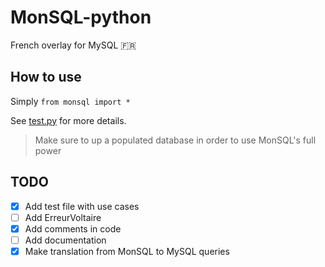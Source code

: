 # MonSQL-python

French overlay for MySQL :fr:

## How to use

Simply `from monsql import *`

See [test.py](test.py) for more details.

> Make sure to up a populated database in order to use MonSQL's full power

## TODO

* [X] Add test file with use cases
* [ ] Add ErreurVoltaire
* [X] Add comments in code
* [ ] Add documentation
* [X] Make translation from MonSQL to MySQL queries
